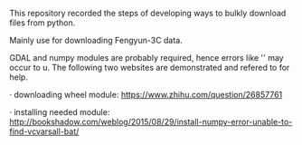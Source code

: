 This repository recorded the steps of developing ways to bulkly download files from python.

Mainly use for downloading Fengyun-3C data.

GDAL and numpy modules are probably required, hence errors like '' may occur to u. The following two websites are demonstrated and refered to for help.

· downloading wheel module: https://www.zhihu.com/question/26857761

· installing needed module: http://bookshadow.com/weblog/2015/08/29/install-numpy-error-unable-to-find-vcvarsall-bat/

